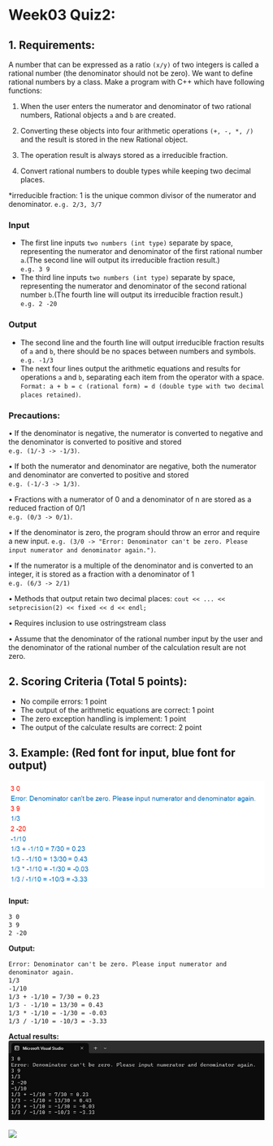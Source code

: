 # Week03 Quiz2:


## 1. Requirements:

A number that can be expressed as a ratio `(x/y)` of two integers is called a rational number (the denominator should not be zero). We want to define rational numbers by a class. Make a program with C++ which have following functions:  

1. When the user enters the numerator and denominator of two rational numbers, Rational objects `a` and `b` are created.  

2. Converting these objects into four arithmetic operations `(+, -, *, /)` and the result is stored in the new Rational object.   

3. The operation result is always stored as a irreducible fraction.  

4. Convert rational numbers to double types while keeping two decimal places.  

*irreducible fraction: 1 is the unique common divisor of the numerator and denominator. `e.g. 2/3, 3/7 ` 

### Input  

- The first line inputs `two numbers (int type)` separate by space, representing the numerator and denominator of the first rational number `a`.(The second line will output its irreducible fraction result.)  
`e.g. 3 9`
- The third line inputs `two numbers (int type)` separate by space, representing the numerator and denominator of the second rational number `b`.(The fourth line will output its irreducible fraction result.)  
`e.g. 2 -20`  

### Output

- The second line and the fourth line will output irreducible fraction results of `a` and `b`, there should be no spaces between numbers and symbols.     
`e.g. -1/3`
- The next four lines output the arithmetic equations and results for operations `a` and `b`, separating each item from the operator with a space.     
`Format: a + b = c (rational form) = d (double type with two decimal places retained)`.

### Precautions:
• If the denominator is negative, the numerator is converted to negative and the denominator is converted to positive and stored   
`e.g. (1/-3 -> -1/3)`.  

• If both the numerator and denominator are negative, both the numerator and denominator are converted to positive and stored   
`e.g. (-1/-3 -> 1/3)`.  

• Fractions with a numerator of 0 and a denominator of n are stored as a reduced fraction of 0/1   
`e.g. (0/3 -> 0/1)`.  

• If the denominator is zero, the program should throw an error and require a new input.
`e.g. (3/0 -> "Error: Denominator can't be zero. Please input numerator and denominator again.")`.

• If the numerator is a multiple of the denominator and is converted to an integer, it is stored as a fraction with a denominator of 1   
`e.g. (6/3 -> 2/1)`  

• Methods that output retain two decimal places:  `cout << ... << setprecision(2) << fixed << d << endl;`  

• Requires <sstream> inclusion to use ostringstream class  

• Assume that the denominator of the rational number input by the user and the denominator of the rational number of the calculation result are not zero.  

   

## 2. Scoring Criteria (Total 5 points):

- No compile errors: 1 point
- The output of the arithmetic equations are correct: 1 point
- The zero exception handling is implement: 1 point
- The output of the calculate results are correct: 2 point


## 3. Example: (Red font for input, blue font for output)

![image](https://github.com/chyh001228/images/blob/main/w3q2.png)  

**Input:**

```
3 0
3 9
2 -20
```
  
**Output:**
```
Error: Denominator can't be zero. Please input numerator and denominator again.
1/3
-1/10
1/3 + -1/10 = 7/30 = 0.23
1/3 - -1/10 = 13/30 = 0.43
1/3 * -1/10 = -1/30 = -0.03
1/3 / -1/10 = -10/3 = -3.33
```

**Actual results:**  
![image](https://github.com/chyh001228/images/blob/main/w3q2_c.png) 


<img src="https://cdn.imweb.me/upload/S201906178853c3e170808/c5d876d707352.jpg" width=30% align=center />
